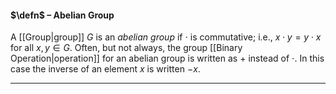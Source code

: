 #### $\defn$ – Abelian Group
A [[Group|group]] $G$ is an *abelian group* if $\cdot$ is commutative; i.e., $x \cdot y = y \cdot x$ for all $x,y \in G.$ Often, but not always, the group [[Binary Operation|operation]] for an abelian group is written as $+$ instead of $\cdot$. In this case the inverse of an element $x$ is written $-x$.
***

